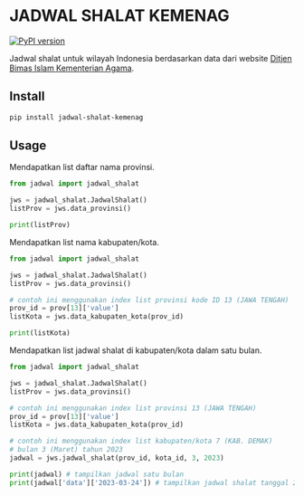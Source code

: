 # JADWAL SHALAT KEMENAG
[![PyPI version](https://badge.fury.io/py/jadwal-shalat-kemenag.svg)](https://badge.fury.io/py/jadwal-shalat-kemenag)

Jadwal shalat untuk wilayah Indonesia berdasarkan data dari website [Ditjen Bimas Islam Kementerian Agama](https://bimasislam.kemenag.go.id/jadwalshalat).

## Install

```sh
pip install jadwal-shalat-kemenag
```

## Usage

Mendapatkan list daftar nama provinsi.

```python
from jadwal import jadwal_shalat

jws = jadwal_shalat.JadwalShalat()
listProv = jws.data_provinsi()

print(listProv)
```

Mendapatkan list nama kabupaten/kota.

```python
from jadwal import jadwal_shalat

jws = jadwal_shalat.JadwalShalat()
listProv = jws.data_provinsi()

# contoh ini menggunakan index list provinsi kode ID 13 (JAWA TENGAH)
prov_id = prov[13]['value']
listKota = jws.data_kabupaten_kota(prov_id)

print(listKota)
```

Mendapatkan list jadwal shalat di kabupaten/kota dalam satu bulan.

```python
from jadwal import jadwal_shalat

jws = jadwal_shalat.JadwalShalat()
listProv = jws.data_provinsi()

# contoh ini menggunakan index list provinsi 13 (JAWA TENGAH)
prov_id = prov[13]['value']
listKota = jws.data_kabupaten_kota(prov_id)

# contoh ini menggunakan index list kabupaten/kota 7 (KAB. DEMAK)
# bulan 3 (Maret) tahun 2023
jadwal = jws.jadwal_shalat(prov_id, kota_id, 3, 2023)

print(jadwal) # tampilkan jadwal satu bulan
print(jadwal['data']['2023-03-24']) # tampilkan jadwal shalat tanggal 24 Maret 2023
```